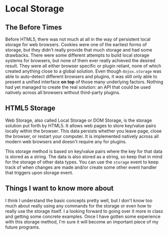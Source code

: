 # **Local Storage**

## **The Before Times**

Before HTML5, there was not much at all in the way of persistent local storage for web browsers. Cookies were one of the earliest forms of storage, but they didn't really provide that much storage and had some drawbacks. There were some different attempts to build local storage systems for browsers, but none of them ever really achieved the desired result. They were all either browser specific or plugin reliant, none of which created anything close to a global solution. Even though `dojox.storage` was able to auto-detect different browsers and plugins, it was still only able to present a unified interface **on top** of those many underlying factors. Nothing had yet managed to create the real solution: an API that could be used natively across all browsers without third-party plugins.

## **HTML5 Storage**

Web Storage, also called Local Storage or DOM Storage, is the storage solution put forth by HTML5. It allows web pages to store key/value pairs locally within the browser. This data persists whether you leave page, close the browser, or restart your computer. It is implemented natively across all modern web browsers and doesn't require any for plugins.

This storage method is based on key/value pairs where the key for that data is stored as a string. The data is also stored as a string, so keep that in mind for the storage of other data types. You can use the `storage` event to keep track of when changes are made and/or create some other event handler that triggers upon storage event.

## **Things I want to know more about**

I think I understand the basic concepts pretty well, but I don't know too much about really using any commands for the storage or even how to really use the storage itself. I a looking forward to going over it more in class and getting some concrete examples. Once I have gotten some experience with this storage method, I'm sure it will become an important piece of my future programs.